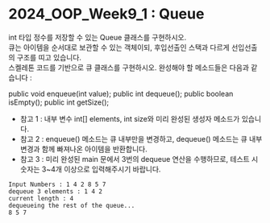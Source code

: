 # 2024_OOP_Week9_1 : Queue

int 타입 정수를 저장할 수 있는 Queue 클래스를 구현하시오.   
큐는 아이템을 순서대로 보관할 수 있는 객체이되, 후입선출인 스택과 다르게 선입선출의 구조를 띠고 있습니다.   
스켈레톤 코드를 기반으로 큐 클래스를 구현하시오. 완성해야 할 메소드들은 다음과 같습니다 : 

public void enqueue(int value);
public int dequeue();
public boolean isEmpty();
public int getSize();

* 참고 1 : 내부 변수 int[] elements, int size와 미리 완성된 생성자 메소드가 있습니다.
* 참고 2 : enqueue() 메소드는 큐 내부만을 변경하고, dequeue() 메소드는 큐 내부 변경과 함께 빠져나온 아이템을 반환합니다.
* 참고 3 : 미리 완성된 main 문에서 3번의 dequeue 연산을 수행하므로, 테스트 시 숫자는 3~4개 이상으로 입력해주시기 바랍니다.


```
Input Numbers : 1 4 2 8 5 7
dequeue 3 elements : 1 4 2
current length : 4
dequeueing the rest of the queue...
8 5 7

```
